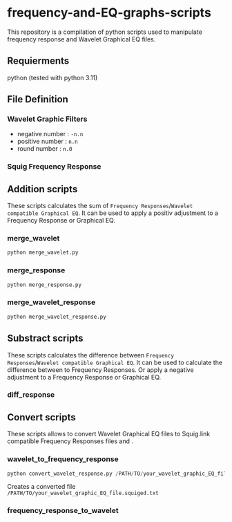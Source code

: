 # frequency-and-EQ-graphs-scripts

This repository is a compilation of python scripts used to manipulate frequency response and Wavelet Graphical EQ files.

## Requierments

python (tested with python 3.11)

## File Definition

### Wavelet Graphic Filters

* negative number : `-n.n`
* positive number : `n.n`
* round number    : `n.0`

### Squig Frequency Response


## Addition scripts

These scripts calculates the sum of  `Frequency Responses`/`Wavelet compatible Graphical EQ`.
It can be used to apply a positiv adjustment to a Frequency Response or Graphical EQ.

### merge_wavelet

```python
python merge_wavelet.py
```

### merge_response

```python
python merge_response.py
```

### merge_wavelet_response

```python
python merge_wavelet_response.py
```

## Substract scripts

These scripts calculates the difference between `Frequency Responses`/`Wavelet compatible Graphical EQ`.
It can be used to calculate the difference between to Frequency Responses. Or apply a negative adjustment to a Frequency Response or Graphical EQ.

### diff_response


## Convert scripts

These scripts allows to convert Wavelet Graphical EQ files to Squig.link compatible Frequency Responses files and .

### wavelet_to_frequency_response

```python
python convert_wavelet_response.py /PATH/TO/your_wavelet_graphic_EQ_file.txt /PATH/TO/template_frequency_response.txt
```

Creates a converted file `/PATH/TO/your_wavelet_graphic_EQ_file.squiged.txt`

### frequency_response_to_wavelet
